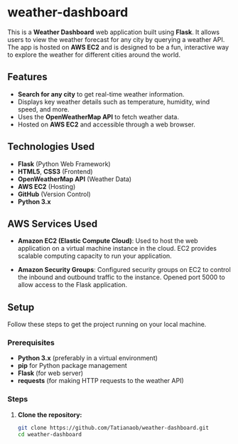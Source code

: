 # weather-dashboard

This is a **Weather Dashboard** web application built using **Flask**. It allows users to view the weather forecast for any city by querying a weather API. The app is hosted on **AWS EC2** and is designed to be a fun, interactive way to explore the weather for different cities around the world.

## Features

- **Search for any city** to get real-time weather information.
- Displays key weather details such as temperature, humidity, wind speed, and more.
- Uses the **OpenWeatherMap API** to fetch weather data.
- Hosted on **AWS EC2** and accessible through a web browser.

## Technologies Used

- **Flask** (Python Web Framework)
- **HTML5**, **CSS3** (Frontend)
- **OpenWeatherMap API** (Weather Data)
- **AWS EC2** (Hosting)
- **GitHub** (Version Control)
- **Python 3.x**

## AWS Services Used

- **Amazon EC2 (Elastic Compute Cloud)**: Used to host the web application on a virtual machine instance in the cloud. EC2 provides scalable computing capacity to run your application.

- **Amazon Security Groups**: Configured security groups on EC2 to control the inbound and outbound traffic to the instance. Opened port 5000 to allow access to the Flask application.

## Setup

Follow these steps to get the project running on your local machine.

### Prerequisites

- **Python 3.x** (preferably in a virtual environment)
- **pip** for Python package management
- **Flask** (for web server)
- **requests** (for making HTTP requests to the weather API)

### Steps

1. **Clone the repository:**
   ```bash
   git clone https://github.com/Tatianaob/weather-dashboard.git
   cd weather-dashboard
